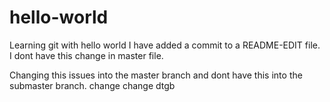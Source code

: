 # hello-world
Learning git with hello world
I have added a commit to a README-EDIT file. 
I dont have this change in master file. 

Changing this issues into the master branch and dont have this into the submaster branch. 
change
change
dtgb
